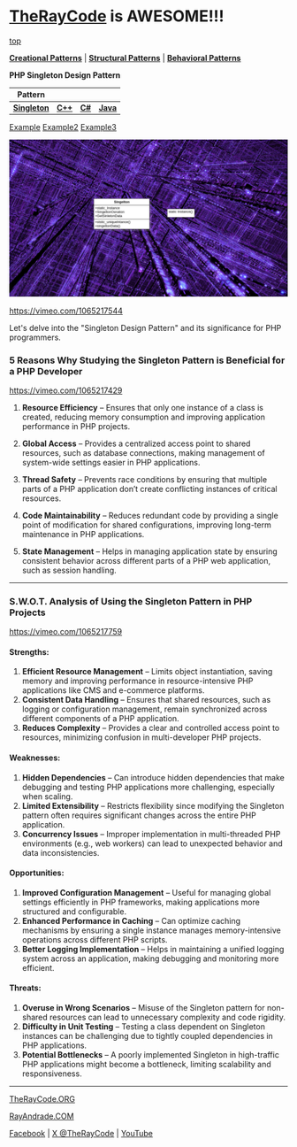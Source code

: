 # [TheRayCode](../../../README.md) is AWESOME!!!

[top](../README.md)

**[Creational Patterns](../README.md)** | **[Structural Patterns](../../Structural/README.md)** | **[Behavioral Patterns](../../Behavioral/README.md)**

**PHP Singleton Design Pattern**

|Pattern|   |   |   |
|---|---|---|---|
|  [**Singleton**](README.md) | [**C++**](../../../CPP/Creational/Singleton/README.md) | [**C#**](../../../Csharp/Creational/Singleton/README.md) | [**Java**](../../../Java/Creational/Singleton/README.md) |

[Example](Example/README.md) [Example2](Example2/README.md) [Example3](Example3/README.md)

![UML](s_00000.png)

https://vimeo.com/1065217544


Let's delve into the "Singleton Design Pattern" and its significance for PHP programmers.

### **5 Reasons Why Studying the Singleton Pattern is Beneficial for a PHP Developer**  

https://vimeo.com/1065217429

1. **Resource Efficiency** – Ensures that only one instance of a class is created, reducing memory consumption and improving application performance in PHP projects.  

2. **Global Access** – Provides a centralized access point to shared resources, such as database connections, making management of system-wide settings easier in PHP applications.  

3. **Thread Safety** – Prevents race conditions by ensuring that multiple parts of a PHP application don’t create conflicting instances of critical resources.  

4. **Code Maintainability** – Reduces redundant code by providing a single point of modification for shared configurations, improving long-term maintenance in PHP applications.  

5. **State Management** – Helps in managing application state by ensuring consistent behavior across different parts of a PHP web application, such as session handling.  

---  

### **S.W.O.T. Analysis of Using the Singleton Pattern in PHP Projects**  

https://vimeo.com/1065217759

#### **Strengths:**  
1. **Efficient Resource Management** – Limits object instantiation, saving memory and improving performance in resource-intensive PHP applications like CMS and e-commerce platforms.  
2. **Consistent Data Handling** – Ensures that shared resources, such as logging or configuration management, remain synchronized across different components of a PHP application.  
3. **Reduces Complexity** – Provides a clear and controlled access point to resources, minimizing confusion in multi-developer PHP projects.  

#### **Weaknesses:**  
1. **Hidden Dependencies** – Can introduce hidden dependencies that make debugging and testing PHP applications more challenging, especially when scaling.  
2. **Limited Extensibility** – Restricts flexibility since modifying the Singleton pattern often requires significant changes across the entire PHP application.  
3. **Concurrency Issues** – Improper implementation in multi-threaded PHP environments (e.g., web workers) can lead to unexpected behavior and data inconsistencies.  

#### **Opportunities:**  
1. **Improved Configuration Management** – Useful for managing global settings efficiently in PHP frameworks, making applications more structured and configurable.  
2. **Enhanced Performance in Caching** – Can optimize caching mechanisms by ensuring a single instance manages memory-intensive operations across different PHP scripts.  
3. **Better Logging Implementation** – Helps in maintaining a unified logging system across an application, making debugging and monitoring more efficient.  

#### **Threats:**  
1. **Overuse in Wrong Scenarios** – Misuse of the Singleton pattern for non-shared resources can lead to unnecessary complexity and code rigidity.  
2. **Difficulty in Unit Testing** – Testing a class dependent on Singleton instances can be challenging due to tightly coupled dependencies in PHP applications.  
3. **Potential Bottlenecks** – A poorly implemented Singleton in high-traffic PHP applications might become a bottleneck, limiting scalability and responsiveness.  

---


[TheRayCode.ORG](https://www.TheRayCode.org)  

[RayAndrade.COM](https://www.RayAndrade.com)

[Facebook](https://www.facebook.com/TheRayCode/) | [X @TheRayCode](https://www.x.com/TheRayCode/) | [YouTube](https://www.youtube.com/TheRayCode/)

